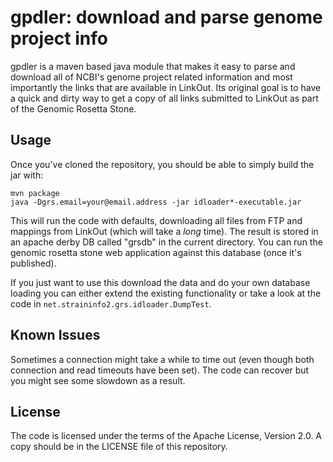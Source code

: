 gpdler: download and parse genome project info
==============================================

gpdler is a maven based java module that makes it easy to parse and download
all of NCBI's genome project related information and most importantly the
links that are available in LinkOut. Its original goal is to have a quick and
dirty way to get a copy of all links submitted to LinkOut as part of the
Genomic Rosetta Stone.

Usage
-----
Once you've cloned the repository, you should be able to simply build the jar
with:

    mvn package
    java -Dgrs.email=your@email.address -jar idloader*-executable.jar

This will run the code with defaults, downloading all files from FTP and
mappings from LinkOut (which will take a *long* time). The result is stored
in an apache derby DB called "grsdb" in the current directory. You can run the
genomic rosetta stone web application against this database (once it's
published).

If you just want to use this download the data and do your own database
loading you can either extend the existing functionality or take a look at the
code in `net.straininfo2.grs.idloader.DumpTest`.

Known Issues
------------
Sometimes a connection might take a while to time out (even though both
connection and read timeouts have been set). The code can recover but
you might see some slowdown as a result.

License
-------
The code is licensed under the terms of the Apache License, Version 2.0. A
copy should be in the LICENSE file of this repository.
